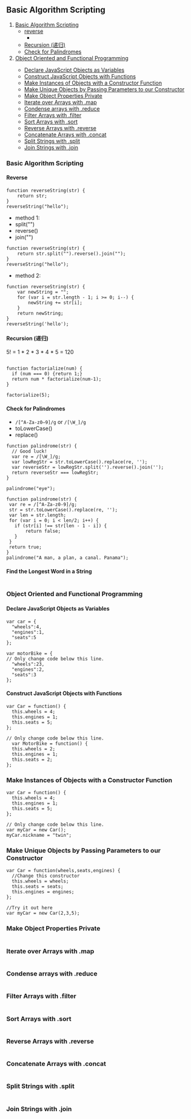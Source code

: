 ## Basic Algorithm Scripting
<ol>
    <li><a href="#BAS">Basic Algorithm Scripting</a>
    <ul>
        <li><a href="#BAS-1">reverse</a>
        <ul>
	        <li></li>
        </ul>
        </li>
        <li><a href="#BAS-2">Recursion (递归)</a></li>
        <li><a href="#BAS-3">Check for Palindromes</a></li>
    </ul>
    <li><a href="#OFP">Object Oriented and Functional Programming</li>
    <ul>
      <li><a href="#OFP-1">Declare JavaScript Objects as Variables</a></li>
      <li><a href="#OFP-2">Construct JavaScript Objects with Functions</a></li>
      <li><a href="#OFP-3">Make Instances of Objects with a Constructor Function</a></li>
      <li><a href="#OFP-4">Make Unique Objects by Passing Parameters to our Constructor</a></li>
      <li><a href="#OFP-5">Make Object Properties Private</a></li>
      <li><a href="#OFP-6">Iterate over Arrays with .map</a></li>
      <li><a href="#OFP-7">Condense arrays with .reduce</a></li>
      <li><a href="#OFP-8">Filter Arrays with .filter</a></li>
      <li><a href="#OFP-9">Sort Arrays with .sort</a></li>
      <li><a href="#OFP-10">Reverse Arrays with .reverse</a></li>
      <li><a href="#OFP-11">Concatenate Arrays with .concat</a></li>
      <li><a href="#OFP-12">Split Strings with .split</a></li>
      <li><a href="#OFP-13">Join Strings with .join</a></li>
    </ul>
</ol>    


<a id="#BAS"></a>
### Basic Algorithm Scripting
<a id="#BAS-1"></a>
#### Reverse

```
function reverseString(str) {
    return str;
}
reverseString("hello");
```
- method 1:
 - split("")
 - reverse()
 - join("")

```
function reverseString(str) {
    return str.split("").reverse().join("");
}
reverseString("hello");

```
- method 2:

```
function reverseString(str) {
    var newString = "";
    for (var i = str.length - 1; i >= 0; i--) {
        newString += str[i];
    }
    return newString;
}
reverseString('hello');
```
<a id="#BAS-2"></a>
#### Recursion (递归)
5! = 1 * 2 * 3 * 4 * 5 = 120

```

function factorialize(num) {
  if (num === 0) {return 1;}
  return num * factorialize(num-1);
}

factorialize(5);
```
<a id="#BAS-3"></a>
#### Check for Palindromes
- ```/[^A-Za-z0–9]/g```  or  ```/[\W_]/g```
- toLowerCase()
- replace()

```
function palindrome(str) {
  // Good luck!
  var re = /[\W_]/g;
  var lowRegStr = str.toLowerCase().replace(re, '');
  var reverseStr = lowRegStr.split('').reverse().join('');
  return reverseStr === lowRegStr;
}

palindrome("eye");
```

```
function palindrome(str) {
 var re = /[^A-Za-z0-9]/g;
 str = str.toLowerCase().replace(re, '');
 var len = str.length;
 for (var i = 0; i < len/2; i++) {
   if (str[i] !== str[len - 1 - i]) {
       return false;
   }
 }
 return true;
}
palindrome("A man, a plan, a canal. Panama");
```

#### Find the Longest Word in a String
```

```
<a id="#OFP"></a>
###  Object Oriented and Functional Programming
<a id="#OFP-1"></a>
#### Declare JavaScript Objects as Variables

```
var car = {
  "wheels":4,
  "engines":1,
  "seats":5
};

var motorBike = {
// Only change code below this line.
  "wheels":23,
  "engines":2,
  "seats":3
};
```

<a id="#OFP-2"></a>
#### Construct JavaScript Objects with Functions

```
var Car = function() {
  this.wheels = 4;
  this.engines = 1;
  this.seats = 5;
};

// Only change code below this line.
  var MotorBike = function() {
  this.wheels = 2;
  this.engines = 1;
  this.seats = 2;
};
```
<a id="#OFP-3"></a>
### Make Instances of Objects with a Constructor Function

```
var Car = function() {
  this.wheels = 4;
  this.engines = 1;
  this.seats = 5;
};

// Only change code below this line.
var myCar = new Car();
myCar.nickname = "twin";

```

<a id="#OFP-4"></a>
### Make Unique Objects by Passing Parameters to our Constructor

```
var Car = function(wheels,seats,engines) {
  //Change this constructor
  this.wheels = wheels;
  this.seats = seats;
  this.engines = engines;
};

//Try it out here
var myCar = new Car(2,3,5);
```

<a id="#OFP-5"></a>
### Make Object Properties Private

```

```

<a id="#OFP-6"></a>
###  Iterate over Arrays with .map
```

```

<a id="#OFP-7"></a>
###  Condense arrays with .reduce

```

```

<a id="#OFP-8"></a>
### Filter Arrays with .filter

```

```

<a id="#OFP-9"></a>
### Sort Arrays with .sort

```

```

<a id="#OFP-10"></a>
###  Reverse Arrays with .reverse

```

```

<a id="#OFP-11"></a>
###  Concatenate Arrays with .concat

```

```

<a id="#OFP-12"></a>
###  Split Strings with .split

```

```

<a id="#OFP-13"></a>
###  Join Strings with .join

```

```
